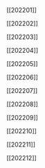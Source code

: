 ---
---

[[202201]]

[[202202]]

[[202203]]

[[202204]]

[[202205]]

[[202206]]

[[202207]]

[[202208]]

[[202209]]

[[202210]]

[[202211]]

[[202212]]
